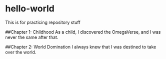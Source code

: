 # hello-world
This is for practicing repository stuff

##Chapter 1: Childhood
<t>As a child, I discovered the OmegaVerse, and I was never the same after that.

##Chapter 2: World Domination
<t>I always knew that I was destined to take over the world.
